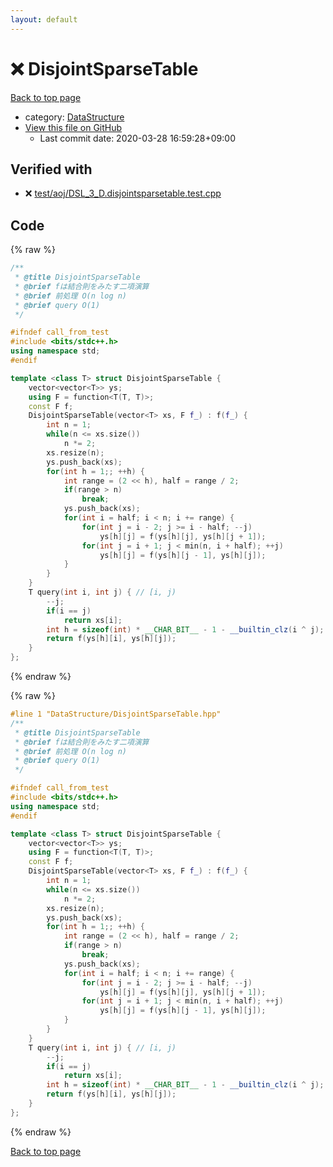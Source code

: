 ```yaml
---
layout: default
---
```


<!-- mathjax config similar to math.stackexchange -->
<script type="text/javascript" async
  src="https://cdnjs.cloudflare.com/ajax/libs/mathjax/2.7.5/MathJax.js?config=TeX-MML-AM_CHTML">
</script>
<script type="text/x-mathjax-config">
  MathJax.Hub.Config({
    TeX: { equationNumbers: { autoNumber: "AMS" }},
    tex2jax: {
      inlineMath: [ ['$','$'] ],
      processEscapes: true
    },
    "HTML-CSS": { matchFontHeight: false },
    displayAlign: "left",
    displayIndent: "2em"
  });
</script>

<script type="text/javascript" src="https://cdnjs.cloudflare.com/ajax/libs/jquery/3.4.1/jquery.min.js"></script>
<script src="https://cdn.jsdelivr.net/npm/jquery-balloon-js@1.1.2/jquery.balloon.min.js" integrity="sha256-ZEYs9VrgAeNuPvs15E39OsyOJaIkXEEt10fzxJ20+2I=" crossorigin="anonymous"></script>
<script type="text/javascript" src="../../assets/js/copy-button.js"></script>
<link rel="stylesheet" href="../../assets/css/copy-button.css" />


# :x: DisjointSparseTable

<a href="../../index.html">Back to top page</a>

* category: <a href="../../index.html#5e248f107086635fddcead5bf28943fc">DataStructure</a>
* <a href="{{ site.github.repository_url }}/blob/master/DataStructure/DisjointSparseTable.hpp">View this file on GitHub</a>
    - Last commit date: 2020-03-28 16:59:28+09:00




## Verified with

* :x: <a href="../../verify/test/aoj/DSL_3_D.disjointsparsetable.test.cpp.html">test/aoj/DSL_3_D.disjointsparsetable.test.cpp</a>


## Code

<a id="unbundled"></a>
{% raw %}
```cpp
/**
 * @title DisjointSparseTable
 * @brief fは結合則をみたす二項演算
 * @brief 前処理 O(n log n)
 * @brief query O(1)
 */

#ifndef call_from_test
#include <bits/stdc++.h>
using namespace std;
#endif

template <class T> struct DisjointSparseTable {
    vector<vector<T>> ys;
    using F = function<T(T, T)>;
    const F f;
    DisjointSparseTable(vector<T> xs, F f_) : f(f_) {
        int n = 1;
        while(n <= xs.size())
            n *= 2;
        xs.resize(n);
        ys.push_back(xs);
        for(int h = 1;; ++h) {
            int range = (2 << h), half = range / 2;
            if(range > n)
                break;
            ys.push_back(xs);
            for(int i = half; i < n; i += range) {
                for(int j = i - 2; j >= i - half; --j)
                    ys[h][j] = f(ys[h][j], ys[h][j + 1]);
                for(int j = i + 1; j < min(n, i + half); ++j)
                    ys[h][j] = f(ys[h][j - 1], ys[h][j]);
            }
        }
    }
    T query(int i, int j) { // [i, j)
        --j;
        if(i == j)
            return xs[i];
        int h = sizeof(int) * __CHAR_BIT__ - 1 - __builtin_clz(i ^ j);
        return f(ys[h][i], ys[h][j]);
    }
};
```
{% endraw %}

<a id="bundled"></a>
{% raw %}
```cpp
#line 1 "DataStructure/DisjointSparseTable.hpp"
/**
 * @title DisjointSparseTable
 * @brief fは結合則をみたす二項演算
 * @brief 前処理 O(n log n)
 * @brief query O(1)
 */

#ifndef call_from_test
#include <bits/stdc++.h>
using namespace std;
#endif

template <class T> struct DisjointSparseTable {
    vector<vector<T>> ys;
    using F = function<T(T, T)>;
    const F f;
    DisjointSparseTable(vector<T> xs, F f_) : f(f_) {
        int n = 1;
        while(n <= xs.size())
            n *= 2;
        xs.resize(n);
        ys.push_back(xs);
        for(int h = 1;; ++h) {
            int range = (2 << h), half = range / 2;
            if(range > n)
                break;
            ys.push_back(xs);
            for(int i = half; i < n; i += range) {
                for(int j = i - 2; j >= i - half; --j)
                    ys[h][j] = f(ys[h][j], ys[h][j + 1]);
                for(int j = i + 1; j < min(n, i + half); ++j)
                    ys[h][j] = f(ys[h][j - 1], ys[h][j]);
            }
        }
    }
    T query(int i, int j) { // [i, j)
        --j;
        if(i == j)
            return xs[i];
        int h = sizeof(int) * __CHAR_BIT__ - 1 - __builtin_clz(i ^ j);
        return f(ys[h][i], ys[h][j]);
    }
};

```
{% endraw %}

<a href="../../index.html">Back to top page</a>

